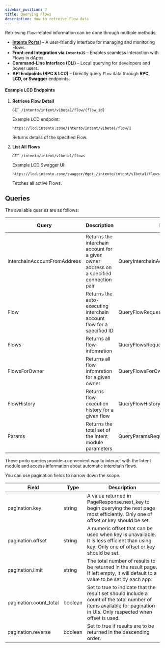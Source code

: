 ```yaml
---
sidebar_position: 7
title: Querying Flows
description: How to retreive flow data
---
```


Retrieving `Flow`-related information can be done through multiple methods:

- **[Intento Portal](https://portal.intento.zone)** – A user-friendly interface for managing and monitoring Flows.
- **Front-end Integration via `IntentoJS`** – Enables seamless interaction with Flows in dApps.
- **Command-Line Interface (CLI)** – Local querying for developers and power users.
- **API Endpoints (RPC & LCD)** – Directly query `Flow` data through **RPC, LCD, or Swagger** endpoints.

#### **Example LCD Endpoints**

1. **Retrieve Flow Detail**

   ```
   GET /intento/intent/v1beta1/flow/{flow_id}
   ```

   Example LCD endpoint:

   ```
   https://lcd.intento.zone/intento/intent/v1beta1/flow/1
   ```

   Returns details of the specified Flow.

2. **List All Flows**
   ```
   GET /intento/intent/v1beta1/flows
   ```
   Example LCD Swagger UI:
   ```
   https://lcd.intento.zone/swagger/#get-/intento/intent/v1beta1/flows
   ```
   Fetches all active Flows.

## Queries

The available queries are as follows:

| Query                        | Description                                                                             | Parameter                                | Returns                                   | HTTP Method | Endpoint                                        |
| ---------------------------- | --------------------------------------------------------------------------------------- | ---------------------------------------- | ----------------------------------------- | ----------- | ----------------------------------------------- |
| InterchainAccountFromAddress | Returns the interchain account for a given owner address on a specified connection pair | QueryInterchainAccountFromAddressRequest | QueryInterchainAccountFromAddressResponse | GET         | /intento/intent/v1beta1/address-to-ica          |
| Flow                         | Returns the auto-executing interchain account flow for a specified ID                   | QueryFlowRequest                         | QueryFlowResponse                         | GET         | /intento/intent/v1beta1/flow/{id}               |
| Flows                        | Returns all flow infomration                                                            | QueryFlowsRequest                        | QueryFlowsResponse                        | GET         | /intento/intent/v1beta1/flows                   |
| FlowsForOwner                | Returns all flow infomration for a given owner                                          | QueryFlowsForOwnerRequest                | QueryFlowsForOwnerResponse                | GET         | /intento/intent/v1beta1/flows/{owner} |
| FlowHistory                  | Returns flow execution history for a given flow                                         | QueryFlowHistoryRequest                  | QueryFlowHistoryResponse                  | GET         | /intento/intent/v1beta1/flows-history           |
| Params                       | Returns the total set of the Intent module parameters                                   | QueryParamsRequest                       | QueryParamsResponse                       | GET         | /intento/intent/v1beta1/params                  |

These proto queries provide a convenient way to interact with the Intent module and access information about automatic interchain flows.

You can use pagination fields to narrow down the scope.

| Field                  | Type    | Description                                                                                                                                                          |
| ---------------------- | ------- | -------------------------------------------------------------------------------------------------------------------------------------------------------------------- |
| pagination.key         | string  | A value returned in PageResponse.next_key to begin querying the next page most efficiently. Only one of offset or key should be set.                                 |
| pagination.offset      | string  | A numeric offset that can be used when key is unavailable. It is less efficient than using key. Only one of offset or key should be set.                             |
| pagination.limit       | string  | The total number of results to be returned in the result page. If left empty, it will default to a value to be set by each app.                                      |
| pagination.count_total | boolean | Set to true to indicate that the result set should include a count of the total number of items available for pagination in UIs. Only respected when offset is used. |
| pagination.reverse     | boolean | Set to true if results are to be returned in the descending order.                                                                                                   |
